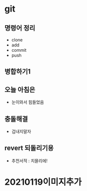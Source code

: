 # git 

## 명령어 정리
- clone
- add
- commit
- push

## 병합하기1

## 오늘 아침은

- 눈이와서 힘들었음

## 충돌해결

- 겁내지말자

## revert 되돌리기용

- 추천서적 : 치믈리에!

# 20210119이미지추가